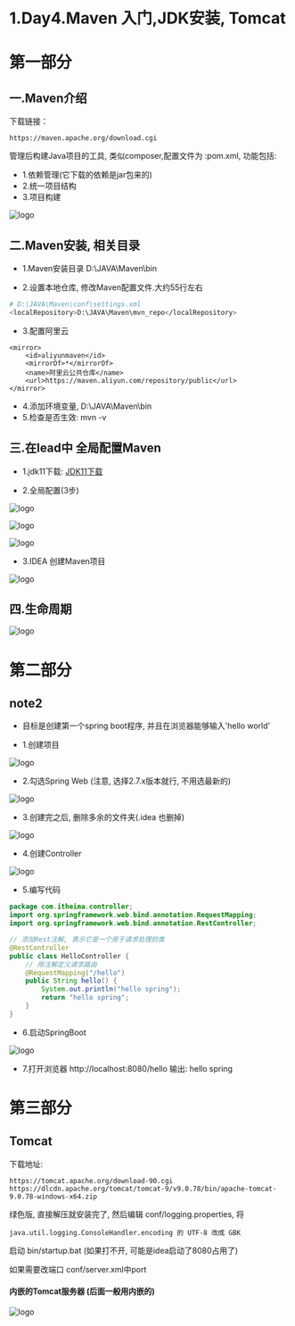 # 1.Day4.Maven 入门,JDK安装, Tomcat


# 第一部分

## 一.Maven介绍

下载链接： 
```
https://maven.apache.org/download.cgi
```

管理后构建Java项目的工具, 类似composer,配置文件为 :pom.xml, 功能包括:
- 1.依赖管理(它下载的依赖是jar包来的)
- 2.统一项目结构
- 3.项目构建


![logo](../../_media/img/java/day4_a1.png)


## 二.Maven安装, 相关目录
- 1.Maven安装目录 D:\JAVA\Maven\bin 

- 2.设置本地仓库, 修改Maven配置文件.大约55行左右

``` sh
# D:\JAVA\Maven\conf\settings.xml
<localRepository>D:\JAVA\Maven\mvn_repo</localRepository>
```

- 3.配置阿里云
```
<mirror>
    <id>aliyunmaven</id>
    <mirrorOf>*</mirrorOf>
    <name>阿里云公共仓库</name>
    <url>https://maven.aliyun.com/repository/public</url>
</mirror>
```

- 4.添加环境变量, D:\JAVA\Maven\bin
- 5.检查是否生效: mvn -v


## 三.在Iead中 全局配置Maven

- 1.jdk11下载: [JDK11下载](https://www.openlogic.com/openjdk-downloads?field_java_parent_version_target_id=406&field_operating_system_target_id=436&field_architecture_target_id=391&field_java_package_target_id=396)

- 2.全局配置(3步)

![logo](../../_media/img/java/day4_a2.png)


![logo](../../_media/img/java/day4_a3.png)

![logo](../../_media/img/java/day4_a4.png)

- 3.IDEA 创建Maven项目

![logo](../../_media/img/java/day4_a5.png)

## 四.生命周期

![logo](../../_media/img/java/day4_a6.png)


# 第二部分


## note2


- 目标是创建第一个spring boot程序, 并且在浏览器能够输入'hello world'

- 1.创建项目

![logo](../../_media/img/java/day4_b1.png)

- 2.勾选Spring Web (注意, 选择2.7.x版本就行, 不用选最新的)

![logo](../../_media/img/java/day4_b2.png)

- 3.创建完之后, 删除多余的文件夹(.idea 也删掉)

![logo](../../_media/img/java/day4_b3.png)

- 4.创建Controller

![logo](../../_media/img/java/day4_b4.png)

- 5.编写代码

``` java
package com.itheima.controller;
import org.springframework.web.bind.annotation.RequestMapping;
import org.springframework.web.bind.annotation.RestController;

// 添加Rest注解, 表示它是一个用于请求处理的类
@RestController
public class HelloController {
    // 用注解定义请求路由
    @RequestMapping("/hello")
    public String hello() {
        System.out.println("hello spring");
        return "hello spring";
    }
}
```

- 6.启动SpringBoot

![logo](../../_media/img/java/day4_b5.png)

- 7.打开浏览器
http://localhost:8080/hello
输出: hello spring


# 第三部分

## Tomcat

下载地址: 

```
https://tomcat.apache.org/download-90.cgi
https://dlcdn.apache.org/tomcat/tomcat-9/v9.0.78/bin/apache-tomcat-9.0.78-windows-x64.zip
```

绿色版, 直接解压就安装完了, 然后编辑 conf/logging.properties, 将
```
java.util.logging.ConsoleHandler.encoding 的 UTF-8 改成 GBK
```
启动 bin/startup.bat (如果打不开, 可能是idea启动了8080占用了)

如果需要改端口 conf/server.xml中port


#### 内嵌的Tomcat服务器 (后面一般用内嵌的)

![logo](../../_media/img/java/day4_1.png)